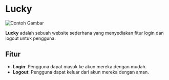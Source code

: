 # Lucky

![Contoh Gambar](https://i.pinimg.com/736x/3f/f4/4b/3ff44b0db0dca1c5ab9efbb3d0d492d2.jpg)


**Lucky** adalah sebuah website sederhana yang menyediakan fitur login dan logout untuk pengguna.

## Fitur

- **Login**: Pengguna dapat masuk ke akun mereka dengan mudah.
- **Logout**: Pengguna dapat keluar dari akun mereka dengan aman.



